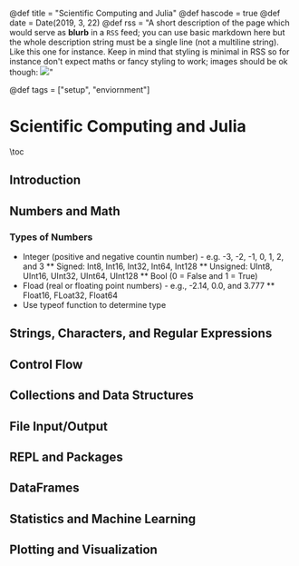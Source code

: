 @def title = "Scientific Computing and Julia"
@def hascode = true
@def date = Date(2019, 3, 22)
@def rss = "A short description of the page which would serve as **blurb** in a `RSS` feed; you can use basic markdown here but the whole description string must be a single line (not a multiline string). Like this one for instance. Keep in mind that styling is minimal in RSS so for instance don't expect maths or fancy styling to work; images should be ok though: ![](https://upload.wikimedia.org/wikipedia/en/3/32/Rick_and_Morty_opening_credits.jpeg)"

@def tags = ["setup", "enviornment"]

# Scientific Computing and Julia

\toc

## Introduction
## Numbers and Math

### Types of Numbers
* Integer (positive and negative countin number) - e.g. -3, -2, -1, 0, 1, 2, and 3
** Signed: Int8, Int16, Int32, Int64, Int128
** Unsigned: UInt8, UInt16, UInt32, UInt64, UInt128
** Bool (0 = False and 1 = True)
* Fload (real or floating point numbers) - e.g., -2.14, 0.0, and 3.777
** Float16, FLoat32, Float64
* Use typeof function to determine type

## Strings, Characters, and Regular Expressions
## Control Flow
## Collections and Data Structures
## File Input/Output
## REPL and Packages
## DataFrames
## Statistics and Machine Learning
## Plotting and Visualization